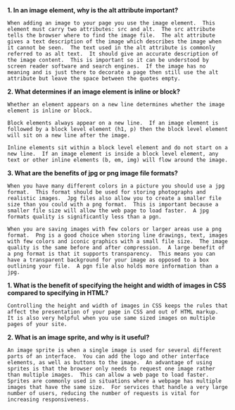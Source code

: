 **1.  In an image element, why is the alt attribute important?**

    When adding an image to your page you use the image element.  This element must carry two attributes: src and alt.  The src attribute tells the browser where to find the image file.  The alt attribute gives a text description of the image which describes the image when it cannot be seen.  The text used in the alt attribute is commonly referred to as alt text.  It should give an accurate description of the image content.  This is important so it can be understood by screen reader software and search engines.  If the image has no meaning and is just there to decorate a page then still use the alt attribute but leave the space between the quotes empty.  

**2.  What determines if an image element is inline or block?**

    Whether an element appears on a new line determines whether the image element is inline or block.

    Block elements always appear on a new line.  If an image element is followed by a block level element (h1, p) then the block level element will sit on a new line after the image.

    Inline elements sit within a block level element and do not start on a new line.  If an image element is inside a block level element, any text or other inline elements (b, em, img) will flow around the image.

**3.  What are the benefits of jpg or png image file formats?**

    When you have many different colors in a picture you should use a jpg format.  This format should be used for storing photographs and realistic images.  Jpg files also allow you to create a smaller file size than you could with a png format.  This is important because a smaller file size will allow the web page to load faster.  A jpg formats quality is significantly less than a pgn.

    When you are saving images with few colors or larger areas use a png format.  Png is a good choice when storing line drawings, text, images with few colors and iconic graphics with a small file size.  The image quality is the same before and after compression.  A large benefit of a png format is that it supports transparency.  This means you can have a transparent background for your image as opposed to a box outlining your file.  A pgn file also holds more information than a jpg.


**1.  What is the benefit of specifying the height and width of images in CSS compared to specifying in HTML?**

    Controlling the height and width of images in CSS keeps the rules that affect the presentation of your page in CSS and out of HTML markup.  It is also very helpful when you use same sized images on multiple pages of your site.

**2.  What is an image sprite, and why is it useful?**

    An image sprite is when a single image is used for several different parts of an interface.  You can add the logo and other interface elements, as well as buttons to the image.  An advantage of using sprites is that the browser only needs to request one image rather than multiple images.  This can allow a web page to load faster.  Sprites are commonly used in situations where a webpage has multiple images that have the same size.  For services that handle a very large number of users, reducing the number of requests is vital for increasing responsiveness.  
